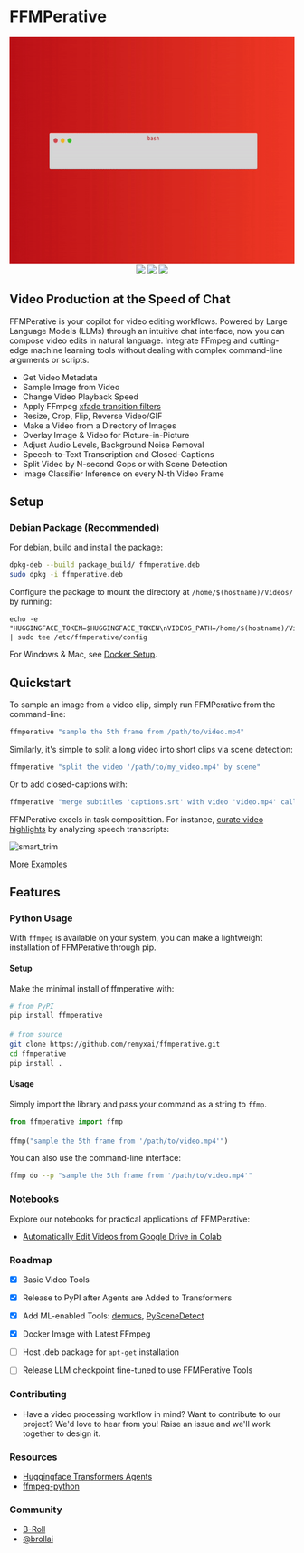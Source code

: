 # FFMPerative
<p align="center">
  <img src="https://github.com/remyxai/FFMPerative/blob/main/assets/ffmperative.gif" height=400px>
  <br>
  <img src="https://img.shields.io/pypi/v/ffmperative.svg">
  <img src="https://img.shields.io/github/license/remyxai/ffmperative.svg">
  <img src="https://img.shields.io/docker/v/smellslikeml/ffmperative/latest">
</p>

## Video Production at the Speed of Chat
FFMPerative is your copilot for video editing workflows. Powered by Large Language Models (LLMs) through an intuitive chat interface, now you can compose video edits in natural language. Integrate FFmpeg and cutting-edge machine learning tools without dealing with complex command-line arguments or scripts.

* Get Video Metadata
* Sample Image from Video
* Change Video Playback Speed
* Apply FFmpeg [xfade transition filters](https://trac.ffmpeg.org/wiki/Xfade#Gallery)
* Resize, Crop, Flip, Reverse Video/GIF
* Make a Video from a Directory of Images 
* Overlay Image & Video for Picture-in-Picture
* Adjust Audio Levels, Background Noise Removal
* Speech-to-Text Transcription and Closed-Captions
* Split Video by N-second Gops or with Scene Detection
* Image Classifier Inference on every N-th Video Frame

## Setup 

### Debian Package (Recommended)
For debian, build and install the package:
```bash
dpkg-deb --build package_build/ ffmperative.deb
sudo dpkg -i ffmperative.deb
```
Configure the package to mount the directory at `/home/$(hostname)/Videos/` by running:
```
echo -e "HUGGINGFACE_TOKEN=$HUGGINGFACE_TOKEN\nVIDEOS_PATH=/home/$(hostname)/Videos" | sudo tee /etc/ffmperative/config
```

For Windows & Mac, see [Docker Setup](docker/README.md).

## Quickstart
To sample an image from a video clip, simply run FFMPerative from the command-line:

```bash
ffmperative "sample the 5th frame from /path/to/video.mp4"
```

Similarly, it's simple to split a long video into short clips via scene detection:

```bash
ffmperative "split the video '/path/to/my_video.mp4' by scene"
```

Or to add closed-captions with:

```bash
ffmperative "merge subtitles 'captions.srt' with video 'video.mp4' calling it 'video_caps.mp4'"
```

FFMPerative excels in task compositition. For instance, [curate video highlights](https://blog.remyx.ai/posts/data-processing-agents/) by analyzing speech transcripts:

![smart_trim](https://blog.remyx.ai/img/ffmperative-auto-edit-pipeline.png#center)

[More Examples](https://remyxai.github.io/FFMPerative/)

## Features

### Python Usage
With `ffmpeg` is available on your system, you can make a lightweight installation of FFMPerative through pip.

#### Setup
Make the minimal install of ffmperative with:

```bash
# from PyPI
pip install ffmperative

# from source
git clone https://github.com/remyxai/ffmperative.git
cd ffmperative
pip install .
```

#### Usage
Simply import the library and pass your command as a string to `ffmp`.

```python
from ffmperative import ffmp

ffmp("sample the 5th frame from '/path/to/video.mp4'")
```

You can also use the command-line interface:
```bash
ffmp do --p "sample the 5th frame from '/path/to/video.mp4'"
```

### Notebooks

Explore our notebooks for practical applications of FFMPerative:

* [Automatically Edit Videos from Google Drive in Colab](https://colab.research.google.com/drive/149byzCNd17dAehVuWXkiFQ2mVe_icLCa?usp=sharing)

### Roadmap

- [x] Basic Video Tools
- [x] Release to PyPI after Agents are Added to Transformers
- [x] Add ML-enabled Tools: [demucs](https://github.com/facebookresearch/demucs), [PySceneDetect](https://github.com/Breakthrough/PySceneDetect) 
- [x] Docker Image with Latest FFmpeg
- [ ] Host .deb package for `apt-get` installation
- [ ] Release LLM checkpoint fine-tuned to use FFMPerative Tools


### Contributing

* Have a video processing workflow in mind? Want to contribute to our project? We'd love to hear from you! Raise an issue and we'll work together to design it.


### Resources
* [Huggingface Transformers Agents](https://huggingface.co/docs/transformers/transformers_agents)
* [ffmpeg-python](https://github.com/kkroening/ffmpeg-python/)

### Community

* [B-Roll](https://b-roll.ai/)
* [@brollai](https://twitter.com/brollai)
